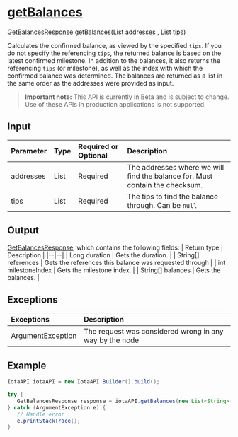 
# [getBalances](https://github.com/iotaledger/iota-java/blob/master/jota/src/main/java/org/iota/jota/IotaAPICore.java#L532)
 [GetBalancesResponse](https://github.com/iotaledger/iota-java/blob/master/jota/src/main/java/org/iota/jota/dto/response/GetBalancesResponse.java) getBalances(List<String> addresses , List<String> tips)

 Calculates the confirmed balance, as viewed by the specified `tips`. If you do not specify the referencing `tips`, the returned balance is based on the latest confirmed milestone. In addition to the balances, it also returns the referencing `tips` (or milestone), as well as the index with which the confirmed balance was determined. The balances are returned as a list in the same order as the addresses were provided as input. 

> **Important note:** This API is currently in Beta and is subject to change. Use of these APIs in production applications is not supported.

## Input
| Parameter       | Type | Required or Optional | Description |
|:---------------|:--------|:--------| :--------|
| addresses | List<String> | Required | The addresses where we will find the balance for. Must contain the checksum. |
| tips | List<String> | Required | The tips to find the balance through. Can be `null` |
    
## Output
[GetBalancesResponse](https://github.com/iotaledger/iota-java/blob/master/jota/src/main/java/org/iota/jota/dto/response/GetBalancesResponse.java), which contains the following fields:
| Return type | Description |
|--|--|
| Long duration | Gets the duration. |
| String[] references | Gets the references this balance was requested through |
| int milestoneIndex | Gets the milestone index. |
| String[] balances | Gets the balances. |

## Exceptions
| Exceptions     | Description |
|:---------------|:--------|
| [ArgumentException](https://github.com/iotaledger/iota-java/blob/master/jota/src/main/java/org/iota/jota/error/ArgumentException.java) | The request was considered wrong in any way by the node |


 ## Example
 
 ```Java
 IotaAPI iotaAPI = new IotaAPI.Builder().build();

try { 
    GetBalancesResponse response = iotaAPI.getBalances(new List<String>(new String[]{"DPSLWRLVDSQBUKYYXVAQSHKNZHVFNZMG9UHXAPSFDKFWMIVJL9IQFKIGNRLABCVGTTDOCNYBKQHPT9HOI", "ZEDT9UOTUSQVZULPDLEJJKKDPKSUDNHIPMVSUNCEA9SRVOEJEGWVSXONYFJGRFCTR9PSVPNVDCMTOIA9I"}), new List<String>(new String[]{"B9UDXTHLUYNTGSBLUQPTFBWMJERNOV9QTCVRVOGVHAECFIEAGRARNRSPZUAUTAJRTVVWGVPZXVHLEOOXQ", "JAWMKNUVVVHYEHWJCNXSCRVGKMCHCYOLLJ9XLNZVCFUVATOTSNGFPQVLQICLXXVMKQOQDZMHQFSGS9MAP"}));
} catch (ArgumentException e) { 
    // Handle error
    e.printStackTrace(); 
}
 ```
